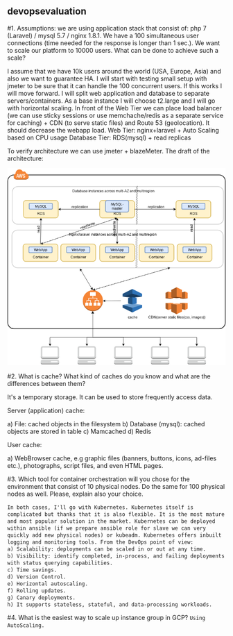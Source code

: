 ## devopsevaluation
#1. Assumptions: we are using application stack that consist of: php 7 (Laravel) / mysql 5.7 / nginx 1.8.1. We have a 100 simultaneous user connections (time needed for the response is longer than 1 sec.). We want to scale our platform to 10000 users. What can be done to achieve such a scale?

I assume that we have 10k users around the world (USA, Europe, Asia) and also we want to guarantee HA.
I will start with testing small setup with jmeter to be sure that it can handle the 100 concurrent users.
If this works I will move forward. I will split web application and database to separate servers/containers. 
As a base instance I will choose t2.large and I will go with horizontal scaling.
In front of the Web Tier we can place load balancer (we can use sticky sessions or use memchache/redis 
as a separate service for caching) + CDN (to serve static files) and Route 53 (geolocation). It should decrease the webapp load. 
Web Tier: nginx+laravel + Auto Scaling based on CPU usage
Database Tier: RDS(mysql) + read replicas

To verify architecture we can use jmeter + blazeMeter.
The draft of the architecture:

![Draft of Architecture](images/ApplicationArchitecture.png?raw=true "Draft of Architecture")

#2. What is cache? What kind of caches do you know and what are the differences between them?

It's a temporary storage. It can be used to store frequently access data.

Server (application) cache:

a) File: cached objects in the filesystem
b) Database (mysql): cached objects are stored in table
c) Mamcached
d) Redis

User cache:

a) WebBrowser cache, e.g graphic files (banners, buttons, icons, ad-files etc.), photographs, script files, and even HTML pages.


#3. Which tool for container orchestration will you chose for the environment that consist of 10 physical nodes. Do the same for 100 physical nodes as well. 
	Please, explain also your choice.

	In both cases, I'll go with Kubernetes. Kubernetes itself is complicated but thanks that it is also flexible. It is the most mature and most popular solution in the market. Kubernetes can be deployed within ansible (if we prepare ansible role for slave we can very quickly add new physical nodes) or kubeadm. Kubernetes offers inbuilt logging and monitoring tools. From the DevOps point of view:
	a) Scalability: deployments can be scaled in or out at any time.
	b) Visibility: identify completed, in-process, and failing deployments with status querying capabilities.
	c) Time savings.
	d) Version Control.
	e) Horizontal autoscaling.
	f) Rolling updates.
	g) Canary deployments.
	h) It supports stateless, stateful, and data-processing workloads.





#4. What is the easiest way to scale up instance group in GCP?
	```
	Using AutoScaling.
	```